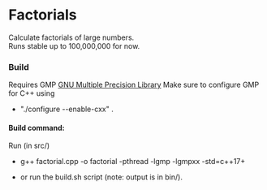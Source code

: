 # Factorials
Calculate factorials of large numbers.  
Runs stable up to 100,000,000 for now.


### Build 
Requires GMP [GNU Multiple Precision Library](https://gmplib.org/ "GMP Homepage")
Make sure to configure GMP for C++ using 
- "./configure --enable-cxx"
.

#### Build command:

Run (in src/)
- g++ factorial.cpp -o factorial -pthread -lgmp -lgmpxx -std=c++17+

- or run the build.sh script (note: output is in bin/).
